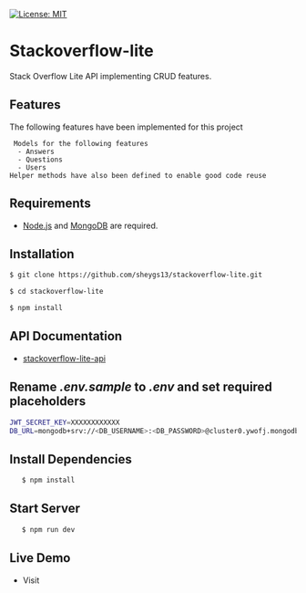 [![License: MIT](https://img.shields.io/badge/License-MIT-yellow.svg)](https://opensource.org/licenses/MIT)

# Stackoverflow-lite

Stack Overflow Lite API implementing CRUD features.

## Features

The following features have been implemented for this project

```
 Models for the following features
  - Answers
  - Questions
  - Users
Helper methods have also been defined to enable good code reuse

```

## Requirements

- [Node.js](https://nodejs.org/en/) and [MongoDB](https://docs.mongodb.com/manual/installation/) are required.

## Installation

```bash
$ git clone https://github.com/sheygs13/stackoverflow-lite.git

$ cd stackoverflow-lite

$ npm install

```

## API Documentation

- [stackoverflow-lite-api](https://documenter.getpostman.com/view/12241279/T1Dv9EwQ?version=latest)

## Rename _.env.sample_ to _.env_ and set required placeholders

```bash
JWT_SECRET_KEY=XXXXXXXXXXXX
DB_URL=mongodb+srv://<DB_USERNAME>:<DB_PASSWORD>@cluster0.ywofj.mongodb.net/<DB_NAME>?retryWrites=true&w=majority
```

## Install Dependencies

```bash
   $ npm install
```

## Start Server

```bash
   $ npm run dev
```

## Live Demo

- Visit []()
